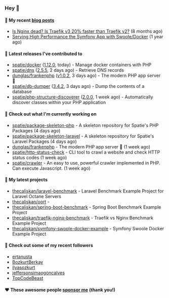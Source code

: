### Hey 👋

#### 📜 My recent [blog posts](https://caliskanemre.medium.com/)

- [Is Nginx dead? Is Traefik v3 20% faster than Traefik v2?](https://medium.com/beyn-technology/is-nginx-dead-is-traefik-v3-20-faster-than-traefik-v2-f28ffb7eed3e?source=rss-cf41ab240584------2) (8 months ago)
- [Serving High Performance the Symfony App with Swoole/Docker](https://medium.com/beyn-technology/serving-high-performance-the-symfony-app-with-swoole-docker-758d8f176889?source=rss-cf41ab240584------2) (1 year ago)

#### 🔭 Latest releases I've contributed to

- [spatie/docker](https://github.com/spatie/docker) ([1.12.0](https://github.com/spatie/docker/releases/tag/1.12.0), today) - Manage docker containers with PHP
- [spatie/dns](https://github.com/spatie/dns) ([2.5.5](https://github.com/spatie/dns/releases/tag/2.5.5), 2 days ago) - Retrieve DNS records
- [dunglas/frankenphp](https://github.com/dunglas/frankenphp) ([v1.0.2](https://github.com/dunglas/frankenphp/releases/tag/v1.0.2), 3 days ago) - The modern PHP app server 🧟
- [spatie/db-dumper](https://github.com/spatie/db-dumper) ([3.4.2](https://github.com/spatie/db-dumper/releases/tag/3.4.2), 3 days ago) - Dump the contents of a database
- [spatie/php-structure-discoverer](https://github.com/spatie/php-structure-discoverer) ([2.0.0](https://github.com/spatie/php-structure-discoverer/releases/tag/2.0.0), 1 week ago) - Automatically discover classes within your PHP application

#### 👷 Check out what I'm currently working on

- [spatie/package-skeleton-php](https://github.com/spatie/package-skeleton-php) - A skeleton repository for Spatie&#39;s PHP Packages (4 days ago)
- [spatie/package-skeleton-laravel](https://github.com/spatie/package-skeleton-laravel) - A skeleton repository for Spatie&#39;s Laravel Packages (4 days ago)
- [dunglas/frankenphp](https://github.com/dunglas/frankenphp) - The modern PHP app server 🧟 (1 week ago)
- [spatie/http-status-check](https://github.com/spatie/http-status-check) - CLI tool to crawl a website and check HTTP status codes (1 week ago)
- [spatie/crawler](https://github.com/spatie/crawler) - An easy to use,  powerful crawler implemented in PHP. Can execute Javascript. (1 week ago)

#### 🌱 My latest projects

- [thecaliskan/laravel-benchmark](https://github.com/thecaliskan/laravel-benchmark) - Laravel Benchmark Example Project for Laravel Octane Servers
- [thecaliskan/oort](https://github.com/thecaliskan/oort) - 
- [thecaliskan/spring-boot-benchmark](https://github.com/thecaliskan/spring-boot-benchmark) - Spring Boot Benchmark Example Project
- [thecaliskan/traefik-nginx-benchmark](https://github.com/thecaliskan/traefik-nginx-benchmark) - Traefik vs Nginx Benchmark Example Project
- [thecaliskan/symfony-swoole-docker-example](https://github.com/thecaliskan/symfony-swoole-docker-example) - Symfony Swoole Docker Example Project

#### 👯 Check out some of my recent followers

- [ertanusta](https://github.com/ertanusta)
- [BozkurtBerkay](https://github.com/BozkurtBerkay)
- [ilyasozkurt](https://github.com/ilyasozkurt)
- [jeffersonsimaogoncalves](https://github.com/jeffersonsimaogoncalves)
- [TopCodeBeast](https://github.com/TopCodeBeast)

#### ❤️ These awesome people [sponsor me](https://github.com/sponsors/thecaliskan) (thank you!)

